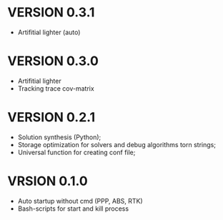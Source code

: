 # VERSION 0.3.1
  - Artifitial lighter (auto) 
# VERSION 0.3.0
  - Artifitial lighter
  - Tracking trace cov-matrix
# VERSION 0.2.1
  - Solution synthesis (Python);
  - Storage optimization for solvers and debug algorithms torn strings;
  - Universal function for creating conf file;
# VRSION 0.1.0
  - Auto startup without cmd (PPP, ABS, RTK)
  - Bash-scripts for start and kill process
